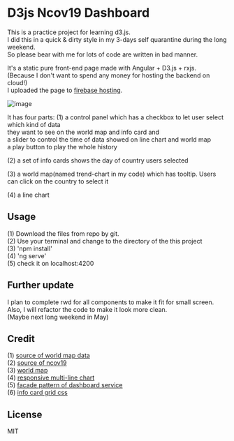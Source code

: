 # D3js Ncov19 Dashboard

This is a practice project for learning d3.js.<br/>
I did this in a quick & dirty style in my 3-days self quarantine during the long weekend.<br/>
So please bear with me for lots of code are written in bad manner.<br/>

It's a static pure front-end page made with Angular + D3.js + rxjs.<br/>
(Because I don't want to spend any money for hosting the backend on cloud!)<br/>
I uploaded the page to [firebase hosting](https://covid19-d3js.web.app/dashboard).<br/>

![image](https://github.com/rex44391/ncov19/blob/master/ncov19-dashboard.jpg)

It has four parts:
(1) a control panel which has a checkbox to let user select which kind of data <br/>
    they want to see on the world map and info card and <br/>
    a slider to control the time of data showed on line chart and world map<br/>
    a play button to play the whole history<br/>

(2) a set of info cards shows the day of country users selected<br/>

(3) a world map(named trend-chart in my code) which has tooltip. 
    Users can click on the country to select it<br/>

(4) a line chart<br/>

## Usage

(1) Download the files from repo by git.<br/>
(2) Use your terminal and change to the directory of the this project<br/>
(3) 'npm install'<br/>
(4) 'ng serve'<br/>
(5) check it on localhost:4200<br/>

## Further update

I plan to complete rwd for all components to make it fit for small screen.<br/>
Also, I will refactor the code to make it look more clean.<br/>
(Maybe next long weekend in May)<br/>

## Credit

(1) [source of world map data](https://gist.githubusercontent.com/MaciejKus/61e9ff1591355b00c1c1caf31e76a668/raw/4a5d012dc2df1aae1c36e2fdd414c21824329452/combined2.json)<br/>
(2) [source of ncov19](https://pomber.github.io/covid19/timeseries.json)<br/>
(3) [world map](https://bl.ocks.org/piwodlaiwo/73f7a0e28c53d26c04f30a754de49085)<br/>
(4) [responsive multi-line chart](https://bl.ocks.org/josiahdavis/7a02e811360ff00c4eef)<br/>
(5) [facade pattern of dashboard service](https://stackblitz.com/edit/facades-with-rxjs-only)<br/>
(6) [info card grid css](https://fireship.io/lessons/three-responsive-css-grid-layouts/)<br/>

## License

MIT